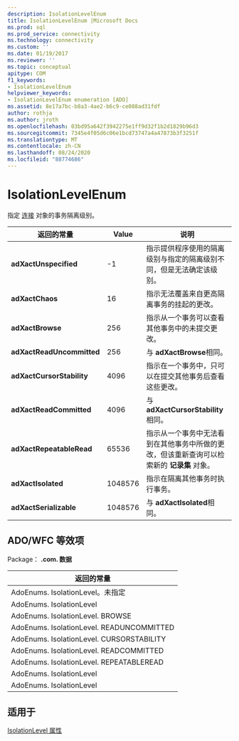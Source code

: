 ```yaml
---
description: IsolationLevelEnum
title: IsolationLevelEnum |Microsoft Docs
ms.prod: sql
ms.prod_service: connectivity
ms.technology: connectivity
ms.custom: ''
ms.date: 01/19/2017
ms.reviewer: ''
ms.topic: conceptual
apitype: COM
f1_keywords:
- IsolationLevelEnum
helpviewer_keywords:
- IsolationLevelEnum enumeration [ADO]
ms.assetid: 8e17a7bc-b8a3-4ae2-b6c9-ce088ad31fdf
author: rothja
ms.author: jroth
ms.openlocfilehash: 03bd95a642f3942275e1ff9d32f1b2d1829b96d3
ms.sourcegitcommit: 7345e4f05d6c06e1bcd73747a4a47873b3f3251f
ms.translationtype: MT
ms.contentlocale: zh-CN
ms.lasthandoff: 08/24/2020
ms.locfileid: "88774686"
---
```

# <a name="isolationlevelenum"></a>IsolationLevelEnum
指定 [连接](./connection-object-ado.md) 对象的事务隔离级别。  
  
|返回的常量|Value|说明|  
|--------------|-----------|-----------------|  
|**adXactUnspecified**|-1|指示提供程序使用的隔离级别与指定的隔离级别不同，但是无法确定该级别。|  
|**adXactChaos**|16|指示无法覆盖来自更高隔离事务的挂起的更改。|  
|**adXactBrowse**|256|指示从一个事务可以查看其他事务中的未提交更改。|  
|**adXactReadUncommitted**|256|与 **adXactBrowse**相同。|  
|**adXactCursorStability**|4096|指示在一个事务中，只可以在提交其他事务后查看这些更改。|  
|**adXactReadCommitted**|4096|与 **adXactCursorStability**相同。|  
|**adXactRepeatableRead**|65536|指示从一个事务中无法看到在其他事务中所做的更改，但该重新查询可以检索新的 **记录集** 对象。|  
|**adXactIsolated**|1048576|指示在隔离其他事务时执行事务。|  
|**adXactSerializable**|1048576|与 **adXactIsolated**相同。|  
  
## <a name="adowfc-equivalent"></a>ADO/WFC 等效项  
 Package： **.com. 数据**  
  
|返回的常量|  
|--------------|  
|AdoEnums. IsolationLevel。未指定|  
|AdoEnums. IsolationLevel|  
|AdoEnums. IsolationLevel. BROWSE|  
|AdoEnums. IsolationLevel. READUNCOMMITTED|  
|AdoEnums. IsolationLevel. CURSORSTABILITY|  
|AdoEnums. IsolationLevel. READCOMMITTED|  
|AdoEnums. IsolationLevel. REPEATABLEREAD|  
|AdoEnums. IsolationLevel|  
|AdoEnums. IsolationLevel|  
  
## <a name="applies-to"></a>适用于  
 [IsolationLevel 属性](./isolationlevel-property.md)